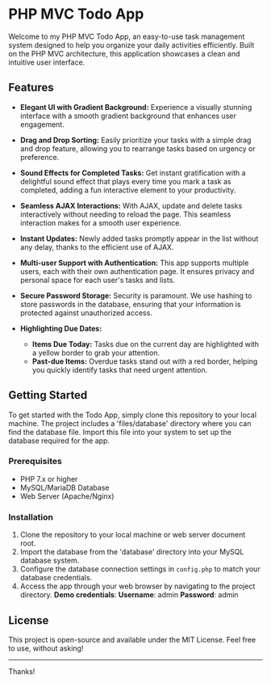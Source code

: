 # PHP MVC Todo App

Welcome to my PHP MVC Todo App, an easy-to-use task management system designed to help you organize your daily activities efficiently. Built on the PHP MVC architecture, this application showcases a clean and intuitive user interface.

## Features

- **Elegant UI with Gradient Background:** Experience a visually stunning interface with a smooth gradient background that enhances user engagement.

- **Drag and Drop Sorting:** Easily prioritize your tasks with a simple drag and drop feature, allowing you to rearrange tasks based on urgency or preference.

- **Sound Effects for Completed Tasks:** Get instant gratification with a delightful sound effect that plays every time you mark a task as completed, adding a fun interactive element to your productivity.

- **Seamless AJAX Interactions:** With AJAX, update and delete tasks interactively without needing to reload the page. This seamless interaction makes for a smooth user experience.

- **Instant Updates:** Newly added tasks promptly appear in the list without any delay, thanks to the efficient use of AJAX.

- **Multi-user Support with Authentication:** This app supports multiple users, each with their own authentication page. It ensures privacy and personal space for each user's tasks and lists.

- **Secure Password Storage:** Security is paramount. We use hashing to store passwords in the database, ensuring that your information is protected against unauthorized access.


- **Highlighting Due Dates:** 
  - **Items Due Today:** Tasks due on the current day are highlighted with a yellow border to grab your attention.
  - **Past-due Items:** Overdue tasks stand out with a red border, helping you quickly identify tasks that need urgent attention.

## Getting Started

To get started with the Todo App, simply clone this repository to your local machine. The project includes a 'files/database' directory where you can find the database file. Import this file into your system to set up the database required for the app.

### Prerequisites

- PHP 7.x or higher
- MySQL/MariaDB Database
- Web Server (Apache/Nginx)

### Installation

1. Clone the repository to your local machine or web server document root.
2. Import the database from the 'database' directory into your MySQL database system.
3. Configure the database connection settings in `config.php` to match your database credentials.
4. Access the app through your web browser by navigating to the project directory. 
**Demo credentials**: **Username**: admin **Password**: admin


## License

This project is open-source and available under the MIT License. Feel free to use, without asking!

---

Thanks!
